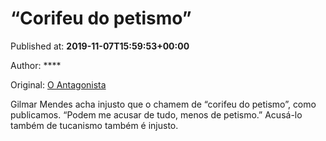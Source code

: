 
# “Corifeu do petismo”

Published at: **2019-11-07T15:59:53+00:00**

Author: ****

Original: [O Antagonista](https://www.oantagonista.com/brasil/corifeu-do-petismo/)

Gilmar Mendes acha injusto que o chamem de “corifeu do petismo”, como publicamos.
“Podem me acusar de tudo, menos de petismo.”
Acusá-lo também de tucanismo também é injusto.
